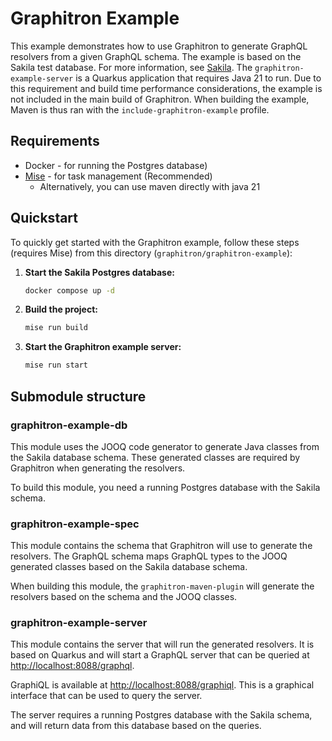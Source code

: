 # Graphitron Example

This example demonstrates how to use Graphitron to generate GraphQL resolvers from a given GraphQL schema. The example is based on the Sakila test database. For more information, see [Sakila](https://www.jooq.org/sakila).
The `graphitron-example-server` is a Quarkus application that requires Java 21 to run. Due to this requirement and build time performance considerations, the example is not included in the main build of Graphitron.
When building the example, Maven is thus ran with the `include-graphitron-example` profile.

## Requirements

- Docker - for running the Postgres database)
- [Mise](https://mise.jdx.dev/) - for task management (Recommended)
  - Alternatively, you can use maven directly with java 21


## Quickstart

To quickly get started with the Graphitron example, follow these steps (requires Mise) from this directory (`graphitron/graphitron-example`):

1. **Start the Sakila Postgres database:**

    ```sh
    docker compose up -d
    ```

2. **Build the project:**

    ```sh
    mise run build
    ```

3. **Start the Graphitron example server:**

    ```sh
    mise run start
    ```

## Submodule structure

### graphitron-example-db

This module uses the JOOQ code generator to generate Java classes from the Sakila database schema. These generated classes are required by Graphitron when generating the resolvers.

To build this module, you need a running Postgres database with the Sakila schema.

### graphitron-example-spec

This module contains the schema that Graphitron will use to generate the resolvers. The GraphQL schema maps GraphQL types to the JOOQ generated classes based on the Sakila database schema.

When building this module, the `graphitron-maven-plugin` will generate the resolvers based on the schema and the JOOQ classes.

### graphitron-example-server

This module contains the server that will run the generated resolvers. It is based on Quarkus and will start a GraphQL server that can be queried at [http://localhost:8088/graphql](http://localhost:8088/graphql).

GraphiQL is available at [http://localhost:8088/graphiql](http://localhost:8088/graphiql). This is a graphical interface that can be used to query the server.

The server requires a running Postgres database with the Sakila schema, and will return data from this database based on the queries.